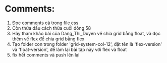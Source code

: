 # Comments:
1. Đọc comments cả trong file css
2. Còn thừa dấu cách thừa cuối dòng 58
3. Hãy tham khảo bài của Dang_Thi_Duyen về chia grid bằng float, và đọc thêm về flex để chia grid bằng flex
4. Tạo folder con trong folder 'grid-system-col-12', đặt tên là 'flex-version' và 'float-version', để làm lại bài tập này với flex và float
5. fix hết comments và push lên lại